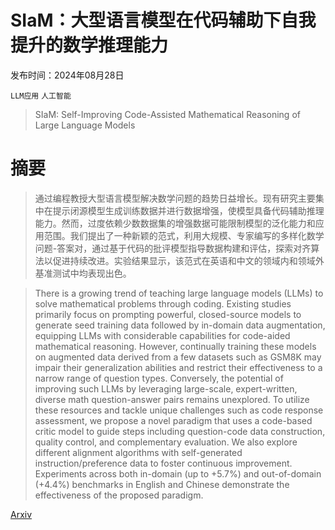# SIaM：大型语言模型在代码辅助下自我提升的数学推理能力

发布时间：2024年08月28日

`LLM应用` `人工智能`

> SIaM: Self-Improving Code-Assisted Mathematical Reasoning of Large Language Models

# 摘要

> 通过编程教授大型语言模型解决数学问题的趋势日益增长。现有研究主要集中在提示闭源模型生成训练数据并进行数据增强，使模型具备代码辅助推理能力。然而，过度依赖少数数据集的增强数据可能限制模型的泛化能力和应用范围。我们提出了一种新颖的范式，利用大规模、专家编写的多样化数学问题-答案对，通过基于代码的批评模型指导数据构建和评估，探索对齐算法以促进持续改进。实验结果显示，该范式在英语和中文的领域内和领域外基准测试中均表现出色。

> There is a growing trend of teaching large language models (LLMs) to solve mathematical problems through coding. Existing studies primarily focus on prompting powerful, closed-source models to generate seed training data followed by in-domain data augmentation, equipping LLMs with considerable capabilities for code-aided mathematical reasoning. However, continually training these models on augmented data derived from a few datasets such as GSM8K may impair their generalization abilities and restrict their effectiveness to a narrow range of question types. Conversely, the potential of improving such LLMs by leveraging large-scale, expert-written, diverse math question-answer pairs remains unexplored. To utilize these resources and tackle unique challenges such as code response assessment, we propose a novel paradigm that uses a code-based critic model to guide steps including question-code data construction, quality control, and complementary evaluation. We also explore different alignment algorithms with self-generated instruction/preference data to foster continuous improvement. Experiments across both in-domain (up to +5.7%) and out-of-domain (+4.4%) benchmarks in English and Chinese demonstrate the effectiveness of the proposed paradigm.

[Arxiv](https://arxiv.org/abs/2408.15565)